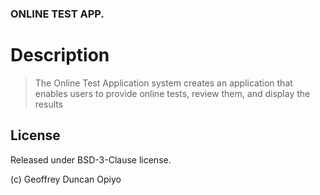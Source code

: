 ### ONLINE TEST APP.


# Description

> The Online Test Application system creates an application that enables users to provide online tests, review them, and display the results



## License

Released under BSD-3-Clause license.

(c) Geoffrey Duncan Opiyo
